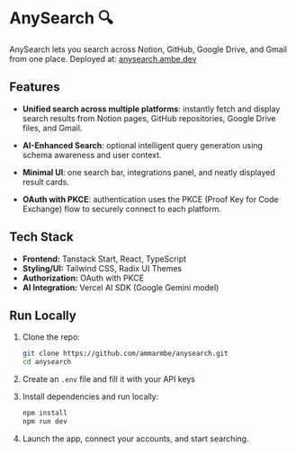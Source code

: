# AnySearch 🔍

AnySearch lets you search across Notion, GitHub, Google Drive, and Gmail from one place. Deployed at: [anysearch.ambe.dev](https://anysearch.ambe.dev)

## Features

- **Unified search across multiple platforms**: instantly fetch and display search results from Notion pages, GitHub repositories, Google Drive files, and Gmail.

- **AI-Enhanced Search**: optional intelligent query generation using schema awareness and user context.

- **Minimal UI**: one search bar, integrations panel, and neatly displayed result cards.

- **OAuth with PKCE**: authentication uses the PKCE (Proof Key for Code Exchange) flow to securely connect to each platform.

## Tech Stack

- **Frontend:** Tanstack Start, React, TypeScript
- **Styling/UI:** Tailwind CSS, Radix UI Themes
- **Authorization:** OAuth with PKCE
- **AI Integration:** Vercel AI SDK (Google Gemini model)

## Run Locally

1. Clone the repo:

   ```bash
   git clone https://github.com/ammarmbe/anysearch.git
   cd anysearch
   ```

2. Create an `.env` file and fill it with your API keys

3. Install dependencies and run locally:

   ```bash
   npm install
   npm run dev
   ```

4. Launch the app, connect your accounts, and start searching.
